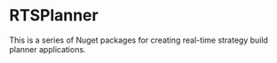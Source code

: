 # RTSPlanner
This is a series of Nuget packages for creating real-time strategy build planner applications.
